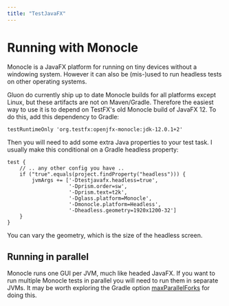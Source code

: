 ```yaml
---
title: "TestJavaFX"
---
```


Running with Monocle
===

Monocle is a JavaFX platform for running on tiny devices without a windowing system.  However it can also be (mis-)used to run headless tests on other operating systems.

Gluon do currently ship up to date Monocle builds for all platforms except Linux, but these artifacts are not on Maven/Gradle.  Therefore the easiest way to use it is to depend on TestFX's old Monocle build of JavaFX 12.  To do this, add this dependency to Gradle:

    testRuntimeOnly 'org.testfx:openjfx-monocle:jdk-12.0.1+2'

Then you will need to add some extra Java properties to your test task.  I usually make this conditional on a Gradle headless property:

    test {
        // .. any other config you have ..
        if ("true".equals(project.findProperty("headless"))) {
            jvmArgs += ['-Dtestjavafx.headless=true',
                        '-Dprism.order=sw',
                        '-Dprism.text=t2k',
                        '-Dglass.platform=Monocle',
                        '-Dmonocle.platform=Headless',
                        '-Dheadless.geometry=1920x1200-32']
        }
    }

You can vary the geometry, which is the size of the headless screen.

Running in parallel
---

Monocle runs one GUI per JVM, much like headed JavaFX.  If you want to run multiple Monocle tests in parallel you will need to run them in separate JVMs.  It may be worth exploring the Gradle option <a href="https://docs.gradle.org/current/dsl/org.gradle.api.tasks.testing.Test.html#org.gradle.api.tasks.testing.Test:maxParallelForks">maxParallelForks</a> for doing this. 

